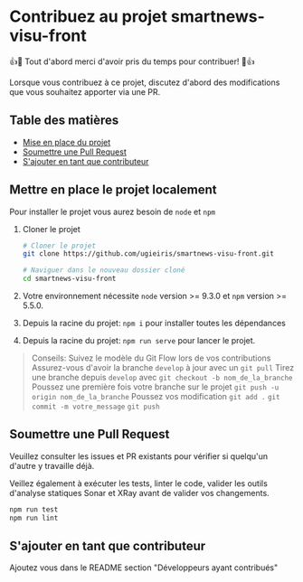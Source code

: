 # Contribuez au projet smartnews-visu-front

👍🎉 Tout d'abord merci d'avoir pris du temps pour contribuer! 🎉👍

Lorsque vous contribuez à ce projet, discutez d'abord des modifications que vous souhaitez apporter via une PR.

## Table des matières

- [Mise en place du projet](#setting-up-the-project-locally)
- [Soumettre une Pull Request](#submitting-a-pull-request)
- [S'ajouter en tant que contributeur](#add-yourself-as-a-contributor)

## Mettre en place le projet localement

Pour installer le projet vous aurez besoin de `node` et `npm`

1.  Cloner le projet

    ```sh
    # Cloner le projet
    git clone https://github.com/ugieiris/smartnews-visu-front.git

    # Naviguer dans le nouveau dossier cloné
    cd smartnews-visu-front
    ```

2.  Votre environnement nécessite `node` version >= 9.3.0 et `npm` version >= 5.5.0.

3.  Depuis la racine du projet: `npm i` pour installer toutes les dépendances

4.  Depuis la racine du projet: `npm run serve` pour lancer le projet.

> Conseils:
> Suivez le modèle du Git Flow lors de vos contributions
> Assurez-vous d'avoir la branche `develop` à jour avec un `git pull`
> Tirez une branche depuis `develop` avec `git checkout -b nom_de_la_branche`
> Poussez une première fois votre branche sur le projet `git push -u origin nom_de_la_branche`
> Poussez vos modification `git add .` `git commit -m votre_message` `git push`

## Soumettre une Pull Request

Veuillez consulter les issues et PR existants pour vérifier si quelqu'un d'autre y travaille déjà.

Veillez également à exécuter les tests, linter le code, valider les outils d'analyse statiques Sonar et XRay avant de valider vos changements.

```sh
npm run test
npm run lint
```

## S'ajouter en tant que contributeur

Ajoutez vous dans le README section "Développeurs ayant contribués"
